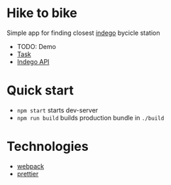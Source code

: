 # Hike to bike

Simple app for finding closest [indego](https://www.rideindego.com/) bycicle station

- TODO: Demo
- [Task](https://docs.google.com/document/d/1z3zuNeS7Gt0CbS9HMXQC-ta7ICUi35JA0Bn6kCYCGwQ/edit)
- [Indego API](https://www.rideindego.com/stations/json/)

# Quick start

- `npm start` starts dev-server
- `npm run build` builds production bundle in `./build`

# Technologies

- [webpack](https://webpack.js.org/)
- [prettier](https://prettier.io/)
